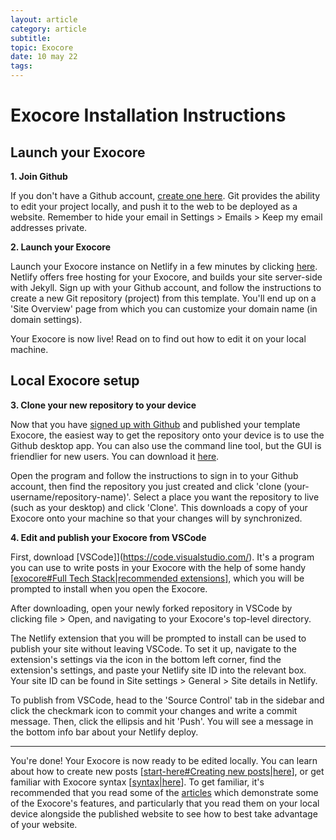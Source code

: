 ```yaml
---
layout: article
category: article
subtitle:
topic: Exocore
date: 10 may 22
tags: 
---
```


# Exocore Installation Instructions

## Launch your Exocore

**1. Join Github**

If you don't have a Github account, [create one here](https://github.com/join). Git provides the ability to edit your project locally, and push it to the web to be deployed as a website. Remember to hide your email in Settings > Emails > Keep my email addresses private.

**2. Launch your Exocore**

Launch your Exocore instance on Netlify in a few minutes by clicking [here](https://app.netlify.com/start/deploy?repository=https://github.com/hot-domme/exocore). Netlify offers free hosting for your Exocore, and builds your site server-side with Jekyll. Sign up with your Github account, and follow the instructions to create a new Git repository (project) from this template. You'll end up on a 'Site Overview' page from which you can customize your domain name (in domain settings).

Your Exocore is now live! Read on to find out how to edit it on your local machine.

## Local Exocore setup

**3. Clone your new repository to your device**

Now that you have [signed up with Github](https://github.com/join) and published your template Exocore, the easiest way to get the repository onto your device is to use the Github desktop app. You can also use the command line tool, but the GUI is friendlier for new users. You can download it [here](https://desktop.github.com/).

Open the program and follow the instructions to sign in to your Github account, then find the repository you just created and click 'clone (your-username/repository-name)'. Select a place you want the repository to live (such as your desktop) and click 'Clone'. This downloads a copy of your Exocore onto your machine so that your changes will by synchronized.

**4. Edit and publish your Exocore from VSCode**

First, download [VSCode]](https://code.visualstudio.com/). It's a program you can use to write posts in your Exocore with the help of some handy [[exocore#Full Tech Stack|recommended extensions]], which you will be prompted to install when you open the Exocore. 

After downloading, open your newly forked repository in VSCode by clicking file > Open, and navigating to your Exocore's top-level directory.

The Netlify extension that you will be prompted to install can be used to publish your site without leaving VSCode. To set it up, navigate to the extension's settings via the icon in the bottom left corner, find the extension's settings, and paste your Netlify site ID into the relevant box. Your site ID can be found in Site settings > General > Site details in Netlify.

To publish from VSCode, head to the 'Source Control' tab in the sidebar and click the checkmark icon to commit your changes and write a commit message. Then, click the ellipsis and hit 'Push'. You will see a message in the bottom info bar about your Netlify deploy.

---

You're done! Your Exocore is now ready to be edited locally. You can learn about how to create new posts [[start-here#Creating new posts|here]], or get familiar with Exocore syntax [[syntax|here]]. To get familiar, it's recommended that you read some of the [articles](/pages/all-articles) which demonstrate some of the Exocore's features, and particularly that you read them on your local device alongside the published website to see how to best take advantage of your website.


<!--

--- 
 ## For developers: Using Jekyll to serve your website locally
1. Install rbenv
2. Install Ruby — Need command line tools?
3. Install Bundler?
4. Jekyll serve
-->







[//begin]: # "Autogenerated link references for markdown compatibility"
[exocore#Full Tech Stack|recommended extensions]: exocore "The Exocore Package"
[start-here#Creating new posts|here]: start-here "Start Here"
[syntax|here]: syntax "Exocore Syntax Examples"
[//end]: # "Autogenerated link references"
